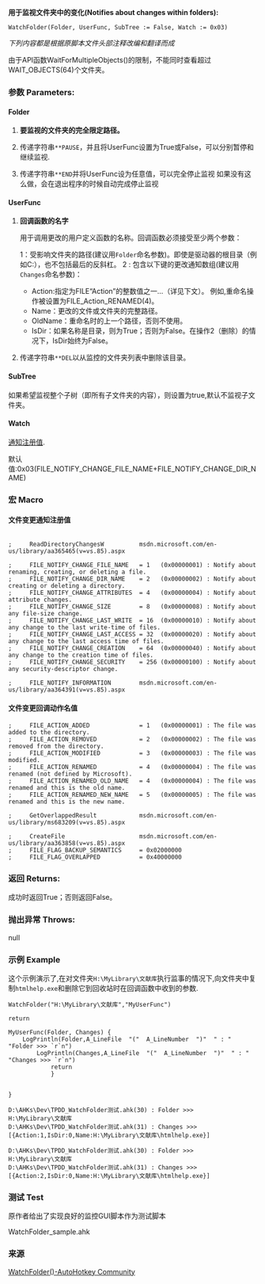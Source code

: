 **用于监视文件夹中的变化(Notifies about changes within folders):**

```autohotkey
WatchFolder(Folder, UserFunc, SubTree := False, Watch := 0x03)
```

*下列内容都是根据原脚本文件头部注释改编和翻译而成*

由于API函数WaitForMultipleObjects()的限制，不能同时查看超过 WAIT_OBJECTS(64)个文件夹。

### 参数 Parameters: 

#### Folder

1. **要监视的文件夹的完全限定路径。**

2. 传递字符串`**PAUSE`，并且将UserFunc设置为True或False，可以分别暂停和继续监视.

3. 传递字符串`**END`并将UserFunc设为任意值，可以完全停止监视
   如果没有这么做，会在退出程序的时候自动完成停止监视

#### UserFunc

1. **回调函数的名字**

   用于调用更改的用户定义函数的名称。回调函数必须接受至少两个参数：

   1：受影响文件夹的路径(建议用`Folder`命名参数)。即使是驱动器的根目录（例如C:），也不包括最后的反斜杠。
   2 : 包含以下键的更改通知数组(建议用`Changes`命名参数)：

   - Action:指定为FILE“Action”的整数值之一...（详见下文）。
     例如,重命名操作被设置为FILE_Action_RENAMED(4)。
   - Name：更改的文件或文件夹的完整路径。
   - OldName：重命名时的上一个路径，否则不使用。
   - IsDir：如果名称是目录，则为True；否则为False。在操作2（删除）的情况下，IsDir始终为False。

2. 传递字符串`**DEL`以从监控的文件夹列表中删除该目录。

#### SubTree

如果希望监视整个子树（即所有子文件夹的内容），则设置为true,默认不监视子文件夹。

#### Watch

[通知注册值](#文件变更通知注册值).

默认值:0x03(FILE_NOTIFY_CHANGE_FILE_NAME+FILE_NOTIFY_CHANGE_DIR_NAME)

### 宏 Macro

#### 文件变更通知注册值

```AutoHotKey

;     ReadDirectoryChangesW          msdn.microsoft.com/en-us/library/aa365465(v=vs.85).aspx

;     FILE_NOTIFY_CHANGE_FILE_NAME   = 1   (0x00000001) : Notify about renaming, creating, or deleting a file.
;     FILE_NOTIFY_CHANGE_DIR_NAME    = 2   (0x00000002) : Notify about creating or deleting a directory.
;     FILE_NOTIFY_CHANGE_ATTRIBUTES  = 4   (0x00000004) : Notify about attribute changes.
;     FILE_NOTIFY_CHANGE_SIZE        = 8   (0x00000008) : Notify about any file-size change.
;     FILE_NOTIFY_CHANGE_LAST_WRITE  = 16  (0x00000010) : Notify about any change to the last write-time of files.
;     FILE_NOTIFY_CHANGE_LAST_ACCESS = 32  (0x00000020) : Notify about any change to the last access time of files.
;     FILE_NOTIFY_CHANGE_CREATION    = 64  (0x00000040) : Notify about any change to the creation time of files.
;     FILE_NOTIFY_CHANGE_SECURITY    = 256 (0x00000100) : Notify about any security-descriptor change.

;     FILE_NOTIFY_INFORMATION        msdn.microsoft.com/en-us/library/aa364391(v=vs.85).aspx
```
#### 文件变更回调动作名值
```AutoHotKey
;     FILE_ACTION_ADDED              = 1   (0x00000001) : The file was added to the directory.
;     FILE_ACTION_REMOVED            = 2   (0x00000002) : The file was removed from the directory.
;     FILE_ACTION_MODIFIED           = 3   (0x00000003) : The file was modified.
;     FILE_ACTION_RENAMED            = 4   (0x00000004) : The file was renamed (not defined by Microsoft).
;     FILE_ACTION_RENAMED_OLD_NAME   = 4   (0x00000004) : The file was renamed and this is the old name.
;     FILE_ACTION_RENAMED_NEW_NAME   = 5   (0x00000005) : The file was renamed and this is the new name.

;     GetOverlappedResult            msdn.microsoft.com/en-us/library/ms683209(v=vs.85).aspx

;     CreateFile                     msdn.microsoft.com/en-us/library/aa363858(v=vs.85).aspx
;     FILE_FLAG_BACKUP_SEMANTICS     = 0x02000000
;     FILE_FLAG_OVERLAPPED           = 0x40000000

```

### 返回 Returns: 

成功时返回True；否则返回False。
### 抛出异常 Throws: 
null

### 示例 Example

这个示例演示了,在对文件夹`H:\MyLibrary\文献库`执行监事的情况下,向文件夹中复制`htmlhelp.exe`和删除它到回收站时在回调函数中收到的参数.

```AutoHotKey
WatchFolder("H:\MyLibrary\文献库","MyUserFunc")

return

MyUserFunc(Folder, Changes) {
	LogPrintln(Folder,A_LineFile  "("  A_LineNumber  ")"  " : " "Folder >>> `r`n")
		LogPrintln(Changes,A_LineFile  "("  A_LineNumber  ")"  " : " "Changes >>> `r`n")
			return
			}
			
			
}
```



```output
D:\AHKs\Dev\TPDD_WatchFolder测试.ahk(30) : Folder >>> 
H:\MyLibrary\文献库
D:\AHKs\Dev\TPDD_WatchFolder测试.ahk(31) : Changes >>> 
[{Action:1,IsDir:0,Name:H:\MyLibrary\文献库\htmlhelp.exe}]

D:\AHKs\Dev\TPDD_WatchFolder测试.ahk(30) : Folder >>> 
H:\MyLibrary\文献库
D:\AHKs\Dev\TPDD_WatchFolder测试.ahk(31) : Changes >>> 
[{Action:2,IsDir:0,Name:H:\MyLibrary\文献库\htmlhelp.exe}]
```
### 测试 Test

原作者给出了实现良好的监控GUI脚本作为测试脚本

WatchFolder_sample.ahk

### 来源

[WatchFolder()-AutoHotkey Community](https://www.autohotkey.com/boards/viewtopic.php?t=8384)